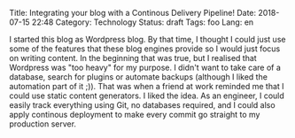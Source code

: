 Title: Integrating your blog with a Continous Delivery Pipeline!
Date: 2018-07-15 22:48
Category: Technology
Status: draft
Tags: foo
Lang: en

I started this blog as Wordpress blog. By that time, I thought I could just use some of the features
that these blog engines provide so I would just focus on writing content. In the beginning that was
true, but I realised that Wordpress was "too heavy" for my purpose. I didn't want to take care of a
database, search for plugins or automate backups (although I liked the automation part of it ;)). That was when a friend at work reminded me that I
could use static content generators. I liked the idea. As an engineer, I could easily track everything using Git, no databases required,
and I could also apply continous deployment to make every commit go straight to my production server.
